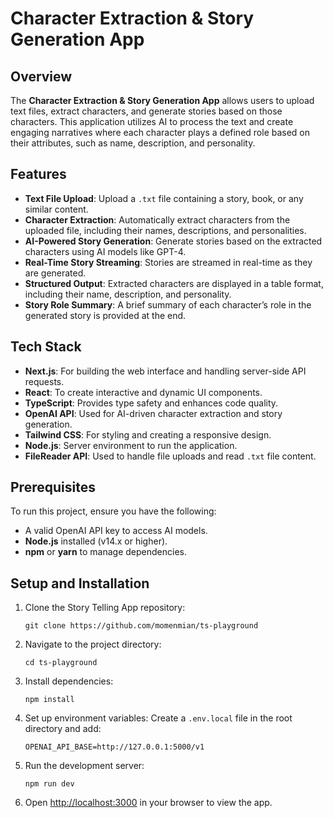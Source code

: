 # Character Extraction & Story Generation App

## Overview
The **Character Extraction & Story Generation App**  allows users to upload text files, extract characters, and generate stories based on those characters. This application utilizes AI to process the text and create engaging narratives where each character plays a defined role based on their attributes, such as name, description, and personality.

## Features
- **Text File Upload**: Upload a `.txt` file containing a story, book, or any similar content.
- **Character Extraction**: Automatically extract characters from the uploaded file, including their names, descriptions, and personalities.
- **AI-Powered Story Generation**: Generate stories based on the extracted characters using AI models like GPT-4.
- **Real-Time Story Streaming**: Stories are streamed in real-time as they are generated.
- **Structured Output**: Extracted characters are displayed in a table format, including their name, description, and personality.
- **Story Role Summary**: A brief summary of each character’s role in the generated story is provided at the end.

## Tech Stack
- **Next.js**: For building the web interface and handling server-side API requests.
- **React**: To create interactive and dynamic UI components.
- **TypeScript**: Provides type safety and enhances code quality.
- **OpenAI API**: Used for AI-driven character extraction and story generation.
- **Tailwind CSS**: For styling and creating a responsive design.
- **Node.js**: Server environment to run the application.
- **FileReader API**: Used to handle file uploads and read `.txt` file content.

## Prerequisites
To run this project, ensure you have the following:

- A valid OpenAI API key to access AI models.
- **Node.js** installed (v14.x or higher).
- **npm** or **yarn** to manage dependencies.

## Setup and Installation

1. Clone the Story Telling App repository:
   ```
   git clone https://github.com/momenmian/ts-playground
   ```

2. Navigate to the project directory:
   ```
   cd ts-playground
   ```

3. Install dependencies:
   ```
   npm install
   ```

4. Set up environment variables:
   Create a `.env.local` file in the root directory and add:
   ```
   OPENAI_API_BASE=http://127.0.0.1:5000/v1
   ```

5. Run the development server:
   ```
   npm run dev
   ```

6. Open [http://localhost:3000](http://localhost:3000) in your browser to view the app.